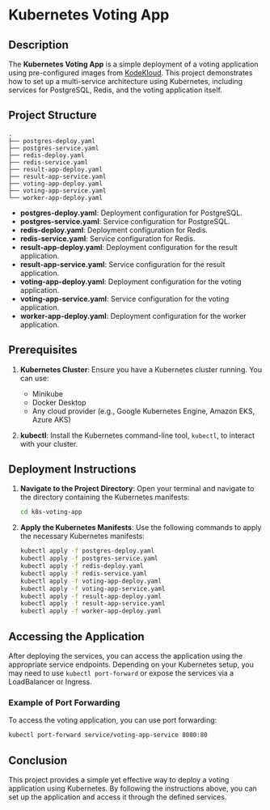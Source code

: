 
# Kubernetes Voting App

## Description

The **Kubernetes Voting App** is a simple deployment of a voting application using pre-configured images from [KodeKloud](https://www.kodekloud.com/). This project demonstrates how to set up a multi-service architecture using Kubernetes, including services for PostgreSQL, Redis, and the voting application itself.

## Project Structure

```plaintext
.
├── postgres-deploy.yaml
├── postgres-service.yaml
├── redis-deploy.yaml
├── redis-service.yaml
├── result-app-deploy.yaml
├── result-app-service.yaml
├── voting-app-deploy.yaml
├── voting-app-service.yaml
└── worker-app-deploy.yaml
```

- **postgres-deploy.yaml**: Deployment configuration for PostgreSQL.
- **postgres-service.yaml**: Service configuration for PostgreSQL.
- **redis-deploy.yaml**: Deployment configuration for Redis.
- **redis-service.yaml**: Service configuration for Redis.
- **result-app-deploy.yaml**: Deployment configuration for the result application.
- **result-app-service.yaml**: Service configuration for the result application.
- **voting-app-deploy.yaml**: Deployment configuration for the voting application.
- **voting-app-service.yaml**: Service configuration for the voting application.
- **worker-app-deploy.yaml**: Deployment configuration for the worker application.

## Prerequisites

1. **Kubernetes Cluster**: Ensure you have a Kubernetes cluster running. You can use:
   - Minikube
   - Docker Desktop
   - Any cloud provider (e.g., Google Kubernetes Engine, Amazon EKS, Azure AKS)

2. **kubectl**: Install the Kubernetes command-line tool, `kubectl`, to interact with your cluster.

## Deployment Instructions

1. **Navigate to the Project Directory**:
   Open your terminal and navigate to the directory containing the Kubernetes manifests:
   ```bash
   cd k8s-voting-app
   ```

2. **Apply the Kubernetes Manifests**:
   Use the following commands to apply the necessary Kubernetes manifests:
   ```bash
   kubectl apply -f postgres-deploy.yaml
   kubectl apply -f postgres-service.yaml
   kubectl apply -f redis-deploy.yaml
   kubectl apply -f redis-service.yaml
   kubectl apply -f voting-app-deploy.yaml
   kubectl apply -f voting-app-service.yaml
   kubectl apply -f result-app-deploy.yaml
   kubectl apply -f result-app-service.yaml
   kubectl apply -f worker-app-deploy.yaml
   ```

## Accessing the Application

After deploying the services, you can access the application using the appropriate service endpoints. Depending on your Kubernetes setup, you may need to use `kubectl port-forward` or expose the services via a LoadBalancer or Ingress.

### Example of Port Forwarding

To access the voting application, you can use port forwarding:
```bash
kubectl port-forward service/voting-app-service 8080:80
```

## Conclusion

This project provides a simple yet effective way to deploy a voting application using Kubernetes. By following the instructions above, you can set up the application and access it through the defined services.
